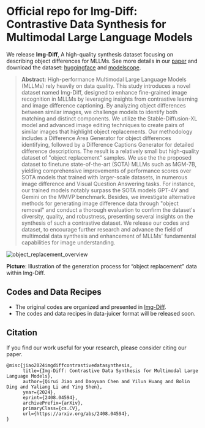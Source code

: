 # Official repo for **Img-Diff: Contrastive Data Synthesis for Multimodal Large Language Models**

We release **Img-Diff**,  A high-quality synthesis dataset focusing on describing object differences for MLLMs. See more details in our [paper](https://arxiv.org/abs/2408.04594) and download the dataset: [huggingface](https://huggingface.co/datasets/datajuicer/Img-Diff) and [modelscope](https://modelscope.cn/datasets/Data-Juicer/Img-Diff). 

> 
>
> **Abstract:** High-performance Multimodal Large Language Models (MLLMs) rely heavily on data quality. This study introduces a novel dataset named Img-Diff, designed to enhance fine-grained image recognition in MLLMs by leveraging insights from contrastive learning and image difference captioning. By analyzing object differences between similar images, we challenge models to identify both matching and distinct components. We utilize the Stable-Diffusion-XL model and advanced image editing techniques to create pairs of similar images that highlight object replacements. Our methodology includes a Difference Area Generator for object differences identifying, followed by a Difference Captions Generator for detailed difference descriptions. The result is a relatively small but high-quality dataset of "object replacement" samples. We use the the proposed dataset to finetune state-of-the-art (SOTA) MLLMs such as MGM-7B, yielding comprehensive improvements of performance scores over SOTA models that trained with larger-scale datasets, in numerous image difference and Visual Question Answering tasks. For instance, our trained models notably surpass the SOTA models GPT-4V and Gemini on the MMVP benchmark. Besides, we investigate alternative methods for generating image difference data through "object removal" and conduct a thorough evaluation to confirm the dataset's diversity, quality, and robustness, presenting several insights on the synthesis of such a contrastive dataset. We release our codes and dataset, to encourage further research and advance the field of multimodal data synthesis and enhancement of MLLMs' fundamental capabilities for image understanding.


![object_replacement_overview](https://img.alicdn.com/imgextra/i1/O1CN01Ut5eAM1TseaW5g17W_!!6000000002438-2-tps-3970-1778.png)

**Picture**: Illustration of the generation process for “object replacement” data within Img-Diff.




## Codes and Data Recipes

- The original codes are organized and presented in [Img-Diff](https://github.com/modelscope/data-juicer/tree/ImgDiff/Img-Diff).
- The codes and data recipes in data-juicer format will be released soon.






## Citation

If you find our work useful for your research, please consider citing our paper.

```
@misc{jiao2024imgdiffcontrastivedatasynthesis,
      title={Img-Diff: Contrastive Data Synthesis for Multimodal Large Language Models}, 
      author={Qirui Jiao and Daoyuan Chen and Yilun Huang and Bolin Ding and Yaliang Li and Ying Shen},
      year={2024},
      eprint={2408.04594},
      archivePrefix={arXiv},
      primaryClass={cs.CV},
      url={https://arxiv.org/abs/2408.04594}, 
}
```